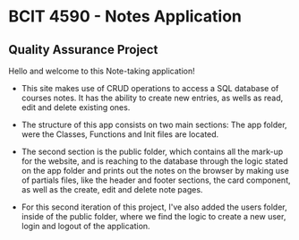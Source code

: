 # BCIT 4590 - Notes Application

## Quality Assurance Project

Hello and welcome to this Note-taking application!

- This site makes use of CRUD operations to access a SQL database of courses notes. It has the ability to create new entries, as wells as read, edit and delete existing ones.

- The structure of this app consists on two main sections: The app folder, were the Classes, Functions and Init files are located.

- The second section is the public folder, which contains all the mark-up for the website, and is reaching to the database through the logic stated on the app folder and prints out the notes on the browser by making use of partials files, like the header and footer sections, the card component, as well as the create, edit and delete note pages.

- For this second iteration of this project, I've also added the users folder, inside of the public folder, where we find the logic to create a new user, login and logout of the application.
